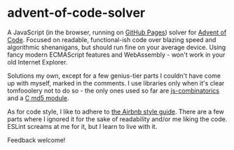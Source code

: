 # advent-of-code-solver
A JavaScript (in the browser, running on [GitHub Pages](https://timichal.github.io/advent-of-code-solver/)) solver for [Advent of Code](https://adventofcode.com/). Focused on readable, functional-ish code over blazing speed and algorithmic shenanigans, but should run fine on your average device. Using fancy modern ECMAScript features and WebAssembly - won't work in your old Internet Explorer.

Solutions my own, except for a few genius-tier parts I couldn't have come up with myself, marked in the comments. I use libraries only when it's clear tomfooolery not to do so - the only ones used so far are [js-combinatorics](https://github.com/dankogai/js-combinatorics) and a [C md5 module](https://github.com/biggun1860/md5-sha1-wasm).

As for code style, I like to adhere to [the Airbnb style guide](https://www.npmjs.com/package/eslint-config-airbnb). There are a few parts where I ignored it for the sake of readability and/or me liking the code. ESLint screams at me for it, but I learn to live with it.

Feedback welcome!
